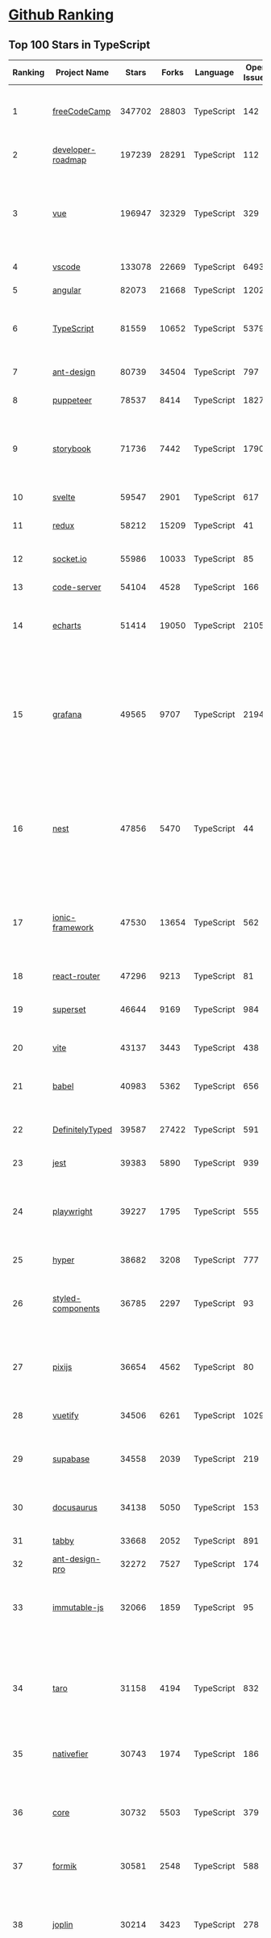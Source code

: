 [Github Ranking](../README.md)
==========

## Top 100 Stars in TypeScript

| Ranking | Project Name | Stars | Forks | Language | Open Issues | Description | Last Commit |
| ------- | ------------ | ----- | ----- | -------- | ----------- | ----------- | ----------- |
| 1 | [freeCodeCamp](https://github.com/freeCodeCamp/freeCodeCamp) | 347702 | 28803 | TypeScript | 142 | freeCodeCamp.org's open-source codebase and curriculum. Learn to code for free. | 2022-06-19T12:01:15Z |
| 2 | [developer-roadmap](https://github.com/kamranahmedse/developer-roadmap) | 197239 | 28291 | TypeScript | 112 | Roadmap to becoming a developer in 2022 | 2022-06-19T09:13:06Z |
| 3 | [vue](https://github.com/vuejs/vue) | 196947 | 32329 | TypeScript | 329 | 🖖 Vue.js is a progressive, incrementally-adoptable JavaScript framework for building UI on the web. | 2022-06-18T11:33:06Z |
| 4 | [vscode](https://github.com/microsoft/vscode) | 133078 | 22669 | TypeScript | 6493 | Visual Studio Code | 2022-06-19T05:24:14Z |
| 5 | [angular](https://github.com/angular/angular) | 82073 | 21668 | TypeScript | 1202 | The modern web developer’s platform | 2022-06-19T11:41:10Z |
| 6 | [TypeScript](https://github.com/microsoft/TypeScript) | 81559 | 10652 | TypeScript | 5379 | TypeScript is a superset of JavaScript that compiles to clean JavaScript output. | 2022-06-19T10:01:40Z |
| 7 | [ant-design](https://github.com/ant-design/ant-design) | 80739 | 34504 | TypeScript | 797 | An enterprise-class UI design language and React UI library | 2022-06-19T10:26:56Z |
| 8 | [puppeteer](https://github.com/puppeteer/puppeteer) | 78537 | 8414 | TypeScript | 1827 | Headless Chrome Node.js API | 2022-06-17T13:46:57Z |
| 9 | [storybook](https://github.com/storybookjs/storybook) | 71736 | 7442 | TypeScript | 1790 | 📓 The UI component explorer. Develop, document, & test React, Vue, Angular, Web Components, Ember, Svelte & more! | 2022-06-19T10:13:38Z |
| 10 | [svelte](https://github.com/sveltejs/svelte) | 59547 | 2901 | TypeScript | 617 | Cybernetically enhanced web apps | 2022-06-17T12:33:09Z |
| 11 | [redux](https://github.com/reduxjs/redux) | 58212 | 15209 | TypeScript | 41 | Predictable state container for JavaScript apps | 2022-06-14T20:36:05Z |
| 12 | [socket.io](https://github.com/socketio/socket.io) | 55986 | 10033 | TypeScript | 85 | Realtime application framework (Node.JS server) | 2022-05-25T21:29:50Z |
| 13 | [code-server](https://github.com/coder/code-server) | 54104 | 4528 | TypeScript | 166 | VS Code in the browser | 2022-06-17T23:47:37Z |
| 14 | [echarts](https://github.com/apache/echarts) | 51414 | 19050 | TypeScript | 2105 | Apache ECharts is a powerful, interactive charting and data visualization library for browser | 2022-06-19T11:48:00Z |
| 15 | [grafana](https://github.com/grafana/grafana) | 49565 | 9707 | TypeScript | 2194 | The open and composable observability and data visualization platform. Visualize metrics, logs, and traces from multiple sources like Prometheus, Loki, Elasticsearch, InfluxDB, Postgres and many more.  | 2022-06-19T10:00:15Z |
| 16 | [nest](https://github.com/nestjs/nest) | 47856 | 5470 | TypeScript | 44 | A progressive Node.js framework for building efficient, scalable, and enterprise-grade server-side applications on top of TypeScript & JavaScript (ES6, ES7, ES8) 🚀 | 2022-06-18T03:00:02Z |
| 17 | [ionic-framework](https://github.com/ionic-team/ionic-framework) | 47530 | 13654 | TypeScript | 562 | A powerful cross-platform UI toolkit for building native-quality iOS, Android, and Progressive Web Apps with HTML, CSS, and JavaScript. | 2022-06-18T03:57:47Z |
| 18 | [react-router](https://github.com/remix-run/react-router) | 47296 | 9213 | TypeScript | 81 | Declarative routing for React | 2022-06-18T00:20:58Z |
| 19 | [superset](https://github.com/apache/superset) | 46644 | 9169 | TypeScript | 984 | Apache Superset is a Data Visualization and Data Exploration Platform | 2022-06-19T06:55:16Z |
| 20 | [vite](https://github.com/vitejs/vite) | 43137 | 3443 | TypeScript | 438 | Next generation frontend tooling. It's fast! | 2022-06-19T11:17:11Z |
| 21 | [babel](https://github.com/babel/babel) | 40983 | 5362 | TypeScript | 656 | 🐠 Babel is a compiler for writing next generation JavaScript. | 2022-06-19T11:06:47Z |
| 22 | [DefinitelyTyped](https://github.com/DefinitelyTyped/DefinitelyTyped) | 39587 | 27422 | TypeScript | 591 | The repository for high quality TypeScript type definitions. | 2022-06-19T09:41:38Z |
| 23 | [jest](https://github.com/facebook/jest) | 39383 | 5890 | TypeScript | 939 | Delightful JavaScript Testing. | 2022-06-17T20:53:54Z |
| 24 | [playwright](https://github.com/microsoft/playwright) | 39227 | 1795 | TypeScript | 555 | Playwright is a framework for Web Testing and Automation. It allows testing Chromium, Firefox and WebKit with a single API.  | 2022-06-19T11:38:34Z |
| 25 | [hyper](https://github.com/vercel/hyper) | 38682 | 3208 | TypeScript | 777 | A terminal built on web technologies | 2022-06-17T05:56:14Z |
| 26 | [styled-components](https://github.com/styled-components/styled-components) | 36785 | 2297 | TypeScript | 93 | Visual primitives for the component age. Use the best bits of ES6 and CSS to style your apps without stress 💅 | 2022-06-14T14:47:00Z |
| 27 | [pixijs](https://github.com/pixijs/pixijs) | 36654 | 4562 | TypeScript | 80 | The HTML5 Creation Engine: Create beautiful digital content with the fastest, most flexible 2D WebGL renderer. | 2022-06-19T01:38:42Z |
| 28 | [vuetify](https://github.com/vuetifyjs/vuetify) | 34506 | 6261 | TypeScript | 1029 | 🐉 Material Component Framework for Vue | 2022-06-19T08:10:04Z |
| 29 | [supabase](https://github.com/supabase/supabase) | 34558 | 2039 | TypeScript | 219 | The open source Firebase alternative. Follow to stay updated about our public Beta. | 2022-06-19T10:57:30Z |
| 30 | [docusaurus](https://github.com/facebook/docusaurus) | 34138 | 5050 | TypeScript | 153 | Easy to maintain open source documentation websites. | 2022-06-18T09:03:42Z |
| 31 | [tabby](https://github.com/Eugeny/tabby) | 33668 | 2052 | TypeScript | 891 | A terminal for a more modern age | 2022-06-18T19:11:07Z |
| 32 | [ant-design-pro](https://github.com/ant-design/ant-design-pro) | 32272 | 7527 | TypeScript | 174 | 👨🏻‍💻👩🏻‍💻 Use Ant Design like a Pro! | 2022-06-18T05:06:09Z |
| 33 | [immutable-js](https://github.com/immutable-js/immutable-js) | 32066 | 1859 | TypeScript | 95 | Immutable persistent data collections for Javascript which increase efficiency and simplicity. | 2022-05-23T19:03:40Z |
| 34 | [taro](https://github.com/NervJS/taro) | 31158 | 4194 | TypeScript | 832 | 开放式跨端跨框架解决方案，支持使用 React/Vue/Nerv 等框架来开发微信/京东/百度/支付宝/字节跳动/ QQ 小程序/H5/React Native 等应用。  https://taro.zone/ | 2022-06-18T17:35:07Z |
| 35 | [nativefier](https://github.com/nativefier/nativefier) | 30743 | 1974 | TypeScript | 186 | Make any web page a desktop application | 2022-06-03T19:36:22Z |
| 36 | [core](https://github.com/vuejs/core) | 30732 | 5503 | TypeScript | 379 | 🖖 Vue.js is a progressive, incrementally-adoptable JavaScript framework for building UI on the web. | 2022-06-19T07:19:17Z |
| 37 | [formik](https://github.com/jaredpalmer/formik) | 30581 | 2548 | TypeScript | 588 | Build forms in React, without the tears 😭  | 2022-06-17T14:28:36Z |
| 38 | [joplin](https://github.com/laurent22/joplin) | 30214 | 3423 | TypeScript | 278 | Joplin - an open source note taking and to-do application with synchronisation capabilities for Windows, macOS, Linux, Android and iOS. | 2022-06-18T11:42:09Z |
| 39 | [excalidraw](https://github.com/excalidraw/excalidraw) | 30147 | 2433 | TypeScript | 563 | Virtual whiteboard for sketching hand-drawn like diagrams | 2022-06-19T01:34:51Z |
| 40 | [react-use](https://github.com/streamich/react-use) | 30046 | 2384 | TypeScript | 268 | React Hooks — 👍 | 2022-06-17T21:17:34Z |
| 41 | [date-fns](https://github.com/date-fns/date-fns) | 28982 | 1465 | TypeScript | 332 | ⏳ Modern JavaScript date utility library ⌛️ | 2022-06-17T08:38:11Z |
| 42 | [react-hook-form](https://github.com/react-hook-form/react-hook-form) | 28851 | 1393 | TypeScript | 0 | 📋 React Hooks for form state management and validation (Web + React Native) | 2022-06-19T08:42:23Z |
| 43 | [typeorm](https://github.com/typeorm/typeorm) | 28545 | 5220 | TypeScript | 1563 | ORM for TypeScript and JavaScript (ES7, ES6, ES5). Supports MySQL, PostgreSQL, MariaDB, SQLite, MS SQL Server, Oracle, SAP Hana, WebSQL databases. Works in NodeJS, Browser, Ionic, Cordova and Electron platforms. | 2022-06-19T00:29:47Z |
| 44 | [nocodb](https://github.com/nocodb/nocodb) | 28436 | 1725 | TypeScript | 296 | 🔥 🔥 🔥 Open Source Airtable Alternative - turns any MySQL, Postgres, SQLite into a Spreadsheet with REST APIs. | 2022-06-18T12:21:59Z |
| 45 | [query](https://github.com/TanStack/query) | 27917 | 1607 | TypeScript | 22 | 🤖 Powerful asynchronous state management, server-state utilities and data fetching for TS/JS, React, Solid, Svelte and Vue. | 2022-06-17T13:58:31Z |
| 46 | [rxjs](https://github.com/ReactiveX/rxjs) | 27179 | 2809 | TypeScript | 195 | A reactive programming library for JavaScript | 2022-06-11T02:05:52Z |
| 47 | [chakra-ui](https://github.com/chakra-ui/chakra-ui) | 27165 | 2365 | TypeScript | 60 | ⚡️ Simple, Modular & Accessible UI Components for your React Applications | 2022-06-18T11:32:56Z |
| 48 | [postcss](https://github.com/postcss/postcss) | 26358 | 1502 | TypeScript | 12 | Transforming styles with JS plugins | 2022-06-15T07:26:19Z |
| 49 | [html2canvas](https://github.com/niklasvh/html2canvas) | 26159 | 4396 | TypeScript | 743 | Screenshots with JavaScript | 2022-06-17T00:02:19Z |
| 50 | [angular-cli](https://github.com/angular/angular-cli) | 25444 | 12130 | TypeScript | 234 | CLI tool for Angular | 2022-06-19T00:38:12Z |
| 51 | [mobx](https://github.com/mobxjs/mobx) | 25355 | 1692 | TypeScript | 11 | Simple, scalable state management. | 2022-06-19T11:37:33Z |
| 52 | [cheerio](https://github.com/cheeriojs/cheerio) | 25149 | 1554 | TypeScript | 12 | Fast, flexible, and lean implementation of core jQuery designed specifically for the server. | 2022-06-17T18:46:44Z |
| 53 | [react-select](https://github.com/JedWatson/react-select) | 24740 | 3917 | TypeScript | 186 | The Select Component for React.js | 2022-06-13T12:20:29Z |
| 54 | [slate](https://github.com/ianstormtaylor/slate) | 24618 | 2785 | TypeScript | 485 | A completely customizable framework for building rich text editors. (Currently in beta.) | 2022-06-18T15:01:48Z |
| 55 | [ngx-admin](https://github.com/akveo/ngx-admin) | 23695 | 7589 | TypeScript | 385 | Customizable admin dashboard template based on Angular 10+ | 2022-05-26T09:32:38Z |
| 56 | [prisma](https://github.com/prisma/prisma) | 23572 | 833 | TypeScript | 2034 | Next-generation ORM for Node.js & TypeScript \| PostgreSQL, MySQL, MariaDB, SQL Server, SQLite, MongoDB and CockroachDB | 2022-06-19T09:26:35Z |
| 57 | [react-spring](https://github.com/pmndrs/react-spring) | 23371 | 1021 | TypeScript | 56 | ✌️ A spring physics based React animation library | 2022-06-17T10:39:55Z |
| 58 | [etcher](https://github.com/balena-io/etcher) | 23151 | 1672 | TypeScript | 372 | Flash OS images to SD cards & USB drives, safely and easily. | 2022-06-18T18:38:02Z |
| 59 | [n8n](https://github.com/n8n-io/n8n) | 22963 | 2657 | TypeScript | 98 | Free and open fair-code licensed node based Workflow Automation Tool. Easily automate tasks across different services. | 2022-06-19T07:33:26Z |
| 60 | [swr](https://github.com/vercel/swr) | 22835 | 863 | TypeScript | 72 | React Hooks for Data Fetching | 2022-06-18T18:30:21Z |
| 61 | [components](https://github.com/angular/components) | 22758 | 6181 | TypeScript | 1712 | Component infrastructure and Material Design components for Angular | 2022-06-19T07:35:41Z |
| 62 | [docz](https://github.com/doczjs/docz) | 22698 | 1468 | TypeScript | 108 | ✍ It has never been so easy to document your things! | 2022-06-03T22:57:53Z |
| 63 | [devtools](https://github.com/vuejs/devtools) | 22533 | 3838 | TypeScript | 386 | ⚙️ Browser devtools extension for debugging Vue.js applications. | 2022-06-17T00:15:24Z |
| 64 | [react-native-elements](https://github.com/react-native-elements/react-native-elements) | 22466 | 4441 | TypeScript | 33 | Cross-Platform React Native UI Toolkit | 2022-06-11T11:48:54Z |
| 65 | [react-redux](https://github.com/reduxjs/react-redux) | 22181 | 3238 | TypeScript | 10 | Official React bindings for Redux | 2022-06-14T21:08:44Z |
| 66 | [sweetalert](https://github.com/t4t5/sweetalert) | 22011 | 2900 | TypeScript | 153 | A beautiful replacement for JavaScript's "alert" | 2022-05-16T16:54:43Z |
| 67 | [floating-ui](https://github.com/floating-ui/floating-ui) | 21724 | 1363 | TypeScript | 17 | A low-level toolkit to create floating elements. Tooltips, popovers, dropdowns, and more | 2022-06-12T01:14:24Z |
| 68 | [NativeScript](https://github.com/NativeScript/NativeScript) | 21330 | 1573 | TypeScript | 905 | ⚡ Empowering JavaScript with native platform APIs. ✨ Best of all worlds (TypeScript, Swift, Objective C, Kotlin, Java). Use what you love ❤️ Angular, Capacitor, Ionic, React, Svelte, Vue and you name it compatible. | 2022-06-17T17:11:51Z |
| 69 | [react-navigation](https://github.com/react-navigation/react-navigation) | 21290 | 4662 | TypeScript | 490 | Routing and navigation for your React Native apps | 2022-06-17T05:21:34Z |
| 70 | [react-starter-kit](https://github.com/kriasoft/react-starter-kit) | 21234 | 4110 | TypeScript | 2 | The web's most popular Jamstack front-end template (boilerplate) for building web applications with React | 2022-06-08T13:06:50Z |
| 71 | [slidev](https://github.com/slidevjs/slidev) | 21136 | 777 | TypeScript | 84 | Presentation Slides for Developers | 2022-06-19T09:13:36Z |
| 72 | [github1s](https://github.com/conwnet/github1s) | 21003 | 721 | TypeScript | 53 | One second to read GitHub code with VS Code. | 2022-06-16T01:49:13Z |
| 73 | [react-bootstrap](https://github.com/react-bootstrap/react-bootstrap) | 20827 | 3348 | TypeScript | 136 | Bootstrap components built with React | 2022-06-17T22:07:15Z |
| 74 | [xstate](https://github.com/statelyai/xstate) | 20435 | 961 | TypeScript | 150 | State machines and statecharts for the modern web. | 2022-06-18T09:01:13Z |
| 75 | [homebridge](https://github.com/homebridge/homebridge) | 20158 | 1902 | TypeScript | 10 | HomeKit support for the impatient. | 2022-06-16T14:02:49Z |
| 76 | [coc.nvim](https://github.com/neoclide/coc.nvim) | 20089 | 808 | TypeScript | 15 | Nodejs extension host for vim & neovim, load extensions like VSCode and host language servers. | 2022-06-15T03:46:09Z |
| 77 | [react-admin](https://github.com/marmelab/react-admin) | 19904 | 4396 | TypeScript | 113 | A frontend Framework for building B2B applications running in the browser on top of REST/GraphQL APIs, using ES6, React and Material Design | 2022-06-18T21:38:49Z |
| 78 | [notable](https://github.com/notable/notable) | 19899 | 1005 | TypeScript | 630 | The Markdown-based note-taking app that doesn't suck. | 2021-12-05T21:43:20Z |
| 79 | [vant](https://github.com/youzan/vant) | 19758 | 9327 | TypeScript | 22 | Lightweight Mobile UI Components built on Vue | 2022-06-19T08:18:03Z |
| 80 | [electron-react-boilerplate](https://github.com/electron-react-boilerplate/electron-react-boilerplate) | 19758 | 3329 | TypeScript | 34 | A Foundation for Scalable Cross-Platform Apps | 2022-06-09T08:24:58Z |
| 81 | [type-challenges](https://github.com/type-challenges/type-challenges) | 19537 | 1750 | TypeScript | 10691 | Collection of TypeScript type challenges with online judge | 2022-06-18T16:39:38Z |
| 82 | [upterm](https://github.com/railsware/upterm) | 19400 | 660 | TypeScript | 219 | A terminal emulator for the 21st century. | 2019-05-20T17:42:14Z |
| 83 | [editor.js](https://github.com/codex-team/editor.js) | 19302 | 1503 | TypeScript | 358 | A block-styled editor with clean JSON output | 2022-06-17T15:32:53Z |
| 84 | [solid](https://github.com/solidjs/solid) | 19407 | 492 | TypeScript | 9 | A declarative, efficient, and flexible JavaScript library for building user interfaces. | 2022-06-14T03:36:17Z |
| 85 | [windows95](https://github.com/felixrieseberg/windows95) | 19238 | 1172 | TypeScript | 124 | 💩🚀 Windows 95 in Electron. Runs on macOS, Linux, and Windows. | 2022-05-07T01:40:20Z |
| 86 | [blueprint](https://github.com/palantir/blueprint) | 19052 | 2013 | TypeScript | 637 | A React-based UI toolkit for the web | 2022-06-17T22:11:21Z |
| 87 | [appsmith](https://github.com/appsmithorg/appsmith) | 18905 | 1532 | TypeScript | 2157 | Low code project to build admin panels, internal tools, and dashboards. Integrates with 15+ databases and any API. | 2022-06-19T11:55:21Z |
| 88 | [graphql-js](https://github.com/graphql/graphql-js) | 18844 | 2005 | TypeScript | 126 | A reference implementation of GraphQL for JavaScript | 2022-06-17T15:05:28Z |
| 89 | [lens](https://github.com/lensapp/lens) | 18665 | 988 | TypeScript | 765 | Lens - The way the world runs Kubernetes | 2022-06-19T08:40:13Z |
| 90 | [reselect](https://github.com/reduxjs/reselect) | 18639 | 684 | TypeScript | 14 | Selector library for Redux | 2022-06-07T00:08:19Z |
| 91 | [ink](https://github.com/vadimdemedes/ink) | 18584 | 506 | TypeScript | 69 | 🌈 React for interactive command-line apps | 2022-06-01T08:17:35Z |
| 92 | [recharts](https://github.com/recharts/recharts) | 18406 | 1377 | TypeScript | 376 | Redefined chart library built with React and D3 | 2022-06-15T20:28:44Z |
| 93 | [react-three-fiber](https://github.com/pmndrs/react-three-fiber) | 18412 | 1026 | TypeScript | 23 | 🇨🇭 A React renderer for Three.js | 2022-06-19T01:59:19Z |
| 94 | [autocomplete](https://github.com/withfig/autocomplete) | 18306 | 4274 | TypeScript | 133 | Fig adds autocomplete to your terminal. | 2022-06-19T12:03:55Z |
| 95 | [wenyan](https://github.com/wenyan-lang/wenyan) | 18266 | 1078 | TypeScript | 177 | 文言文編程語言 A programming language for the ancient Chinese. | 2022-03-24T08:55:46Z |
| 96 | [zustand](https://github.com/pmndrs/zustand) | 18215 | 523 | TypeScript | 30 | 🐻 Bear necessities for state management in React | 2022-06-18T13:43:44Z |
| 97 | [refined-github](https://github.com/refined-github/refined-github) | 18030 | 1287 | TypeScript | 123 | :octocat: Browser extension that simplifies the GitHub interface and adds useful features | 2022-06-19T11:59:50Z |
| 98 | [pnpm](https://github.com/pnpm/pnpm) | 17813 | 502 | TypeScript | 717 | Fast, disk space efficient package manager -- 快速的，节省磁盘空间的包管理工具 | 2022-06-19T08:47:35Z |
| 99 | [apollo-client](https://github.com/apollographql/apollo-client) | 17807 | 2421 | TypeScript | 574 | :rocket:  A fully-featured, production ready caching GraphQL client for every UI framework and GraphQL server. | 2022-06-19T04:09:08Z |
| 100 | [table](https://github.com/TanStack/table) | 17767 | 2442 | TypeScript | 4 | 🤖 Headless UI for building powerful tables & datagrids for TS/JS -  React-Table, Vue-Table, Solid-Table, Svelte-Table | 2022-06-18T18:19:34Z |

